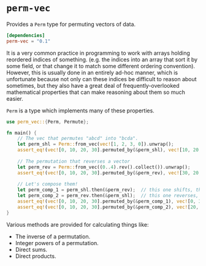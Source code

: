 # `perm-vec`

Provides a `Perm` type for permuting vectors of data.

```toml
[dependencies]
perm-vec = "0.1"
```

It is a very common practice in programming to work with arrays holding reordered indices of something.  (e.g. the indices into an array that sort it by some field, or that change it to match some different ordering convention).  However, this is usually done in an entirely ad-hoc manner, which is unfortunate because not only can these indices be difficult to reason about sometimes, but they also have a great deal of frequently-overlooked mathematical properties that can make reasoning about them so much easier.

`Perm` is a type which implements many of these properties.

```rust
use perm_vec::{Perm, Permute};

fn main() {
    // The vec that permutes "abcd" into "bcda".
    let perm_shl = Perm::from_vec(vec![1, 2, 3, 0]).unwrap();
    assert_eq!(vec![0, 10, 20, 30].permuted_by(&perm_shl), vec![10, 20, 30, 0]);
    
    // The permutation that reverses a vector
    let perm_rev = Perm::from_vec((0..4).rev().collect()).unwrap();
    assert_eq!(vec![0, 10, 20, 30].permuted_by(&perm_rev), vec![30, 20, 10, 0]);
    
    // Let's compose them!
    let perm_comp_1 = perm_shl.then(&perm_rev);  // this one shifts, then reverses
    let perm_comp_2 = perm_rev.then(&perm_shl);  // this one reverses, then shifts
    assert_eq!(vec![0, 10, 20, 30].permuted_by(&perm_comp_1), vec![0, 30, 20, 10]);
    assert_eq!(vec![0, 10, 20, 30].permuted_by(&perm_comp_2), vec![20, 10, 0, 30]);
}
```

Various methods are provided for calculating things like:

* The inverse of a permutation.
* Integer powers of a permutation.
* Direct sums.
* Direct products.
